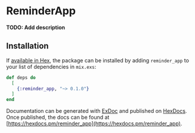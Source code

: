 # ReminderApp

**TODO: Add description**

## Installation

If [available in Hex](https://hex.pm/docs/publish), the package can be installed
by adding `reminder_app` to your list of dependencies in `mix.exs`:

```elixir
def deps do
  [
    {:reminder_app, "~> 0.1.0"}
  ]
end
```

Documentation can be generated with [ExDoc](https://github.com/elixir-lang/ex_doc)
and published on [HexDocs](https://hexdocs.pm). Once published, the docs can
be found at [https://hexdocs.pm/reminder_app](https://hexdocs.pm/reminder_app).

